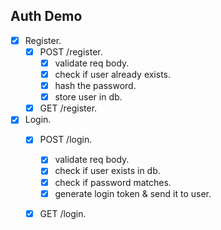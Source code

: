 ## Auth Demo

* [x] Register.
    * [x] POST /register.
        * [x] validate req body.
        * [x] check if user already exists.
        * [x] hash the password.
        * [x] store user in db.
    * [x] GET /register.
* [x] Login.
    * [x] POST /login.
        * [x] validate req body.
        * [x] check if user exists in db.
        * [x] check if password matches.
        * [x] generate login token & send it to user.
    * [x] GET /login.
    